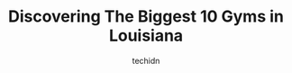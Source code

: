 ---
layout: ampstory
image: https://i0.wp.com/paketmu.com/wp-content/uploads/2023/06/snap-fitness-watson-0-in-louisiana-1686368780.png?resize=640,853
author: techidn
featured: false
description: Explore the diverse Gym scene in Louisiana, home to an incredible selection of 10 establishments catering to every taste. Whether youre in search of iconic favorites or undiscovered treasur
title: Discovering The Biggest 10 Gyms in Louisiana
cover:
   title: Discovering The Biggest 10 Gyms in Louisiana
   subtitle: RICKPATE
   background: https://paketmu.com/wp-content/uploads/2023/06/snap-fitness-watson-0-in-louisiana-1686368780.png

pages: 
 - layout: thirds
   top: <h1>#1 Planet Fitness</h1>
   bottom: "<p>As always 5 stars!  They have been consistent since day 1!  Very clean. Friendly and helpful. Now the gym...they just got brand new equipment! Havent gotten to try every</p>"
   background: https://paketmu.com/wp-content/uploads/2023/06/snap-fitness-watson-1-in-louisiana-1686368782.jpeg
   backgroundblur: true
 - layout: thirds
   top: <h1>#2 Planet Fitness</h1>
   bottom: "<p>Absolutely Love Planet Fitness ❤️ its not just another gym. Its an Experience from the Friendly Staff to the Friendly Members that Exercise there to the Equipment a</p>"
   background: https://paketmu.com/wp-content/uploads/2023/06/snap-fitness-watson-2-in-louisiana-1686368783.jpeg
   cta:
      link: https://paketmu.com/discovering-the-biggest-10-gyms-in-louisiana/
      text: Discovering The Biggest 10 Gyms in Louisiana
 - layout: thirds
   top: <h1>#3 Planet Fitness</h1>
   bottom: "<p>Equipment is as it should be and working well,  very rarely does one have to wait for a turn on weight or aerobic machines, very clean and spacious space with a comfortab</p>"
   background: https://paketmu.com/wp-content/uploads/2023/06/snap-fitness-watson-3-in-louisiana-1686368784.jpeg
   cta:
      link: https://paketmu.com/discovering-the-biggest-10-gyms-in-louisiana/
      text: Discovering The Biggest 10 Gyms in Louisiana
 - layout: thirds
   top: <h1>#4 Thibodaux Regional Fitness Center</h1>
   bottom: "<p>726 N Acadia Rd, Thibodaux, LA 70301, United States</p>"
   background: https://images.unsplash.com/photo-1534312527009-56c7016453e6?ixlib=rb-4.0.3&ixid=MnwxMjA3fDB8MHxwaG90by1wYWdlfHx8fGVufDB8fHx8&auto=format&fit=crop&w=640&h=853&q=80
   cta:
      link: https://paketmu.com/discovering-the-biggest-10-gyms-in-louisiana/
      text: Discovering The Biggest 10 Gyms in Louisiana
 - layout: thirds
   top: <h1>#5 Ochsner Fitness Center - Metairie</h1>
   bottom: "<p>111 Veterans Memorial Blvd, Metairie, LA 70005, United States</p>"
   background: https://images.unsplash.com/photo-1489648022186-8f49310909a0?ixlib=rb-4.0.3&ixid=MnwxMjA3fDB8MHxwaG90by1wYWdlfHx8fGVufDB8fHx8&auto=format&fit=crop&w=640&h=853&q=80
   cta:
      link: https://paketmu.com/discovering-the-biggest-10-gyms-in-louisiana/
      text: Discovering The Biggest 10 Gyms in Louisiana
 - layout: thirds
   top: <h1>#6 Orangetheory Fitness</h1>
   bottom: "<p>3549 U.S. Hwy 190, Mandeville, LA 70471, United States</p>"
   background: https://images.unsplash.com/photo-1488554378835-f7acf46e6c98?ixlib=rb-4.0.3&ixid=MnwxMjA3fDB8MHxwaG90by1wYWdlfHx8fGVufDB8fHx8&auto=format&fit=crop&w=640&h=853&q=80
   cta:
      link: https://paketmu.com/discovering-the-biggest-10-gyms-in-louisiana/
      text: Discovering The Biggest 10 Gyms in Louisiana
 - layout: thirds
   top: <h1>#7 Orangetheory Fitness</h1>
   bottom: "<p>109 Old Camp Rd, Lafayette, LA 70508, United States</p>"
   background: https://images.unsplash.com/photo-1597773150796-e5c14ebecbf5?ixlib=rb-4.0.3&ixid=MnwxMjA3fDB8MHxwaG90by1wYWdlfHx8fGVufDB8fHx8&auto=format&fit=crop&w=640&h=853&q=80
   cta:
      link: https://paketmu.com/discovering-the-biggest-10-gyms-in-louisiana/
      text: Discovering The Biggest 10 Gyms in Louisiana
 - layout: thirds
   middle: Continue reading...
   background: https://images.unsplash.com/photo-1618005182384-a83a8bd57fbe?ixlib=rb-4.0.3&ixid=MnwxMjA3fDB8MHxwaG90by1wYWdlfHx8fGVufDB8fHx8&auto=format&fit=crop&w=640&h=853&q=80
   cta:
      link: https://paketmu.com/discovering-the-biggest-10-gyms-in-louisiana/
      text: Discovering The Biggest 10 Gyms in Louisiana
      
---